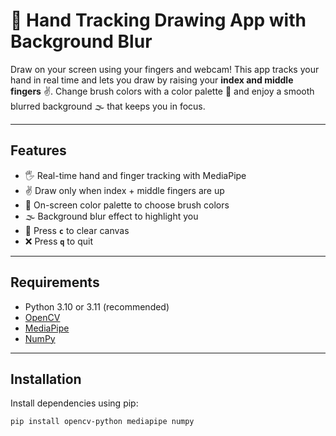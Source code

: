 # 🎨 Hand Tracking Drawing App with Background Blur

Draw on your screen using your fingers and webcam! This app tracks your hand in real time and lets you draw by raising your **index and middle fingers** ✌️. Change brush colors with a color palette 🎨 and enjoy a smooth blurred background 🌫️ that keeps you in focus.

---

## Features

- 🖐️ Real-time hand and finger tracking with MediaPipe  
- ✌️ Draw only when index + middle fingers are up  
- 🎨 On-screen color palette to choose brush colors  
- 🌫️ Background blur effect to highlight you  
- 🧼 Press **`c`** to clear canvas  
- ❌ Press **`q`** to quit  

---

## Requirements

- Python 3.10 or 3.11 (recommended)  
- [OpenCV](https://pypi.org/project/opencv-python/)  
- [MediaPipe](https://pypi.org/project/mediapipe/)  
- [NumPy](https://pypi.org/project/numpy/)  

---

## Installation

Install dependencies using pip:

```bash
pip install opencv-python mediapipe numpy
